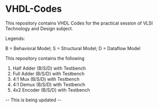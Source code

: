 # VHDL-Codes
This repository contains VHDL Codes for the practical session of VLSI Technology and Design subject.

Legends:

B = Behavioral Model;
S = Structural Model;
D = Dataflow Model

This repository contains the following
1) Half Adder (B/S/D) with Testbench
2) Full Adder (B/S/D) with Testbench
3) 4:1 Mux (B/S/D) with Testbench
4) 4:1 Demux (B/S/D) with Testbench
5) 4x2 Encoder (B/S/D) with Testbench

-- This is being updated --
